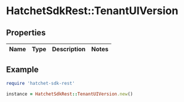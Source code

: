 # HatchetSdkRest::TenantUIVersion

## Properties

| Name | Type | Description | Notes |
| ---- | ---- | ----------- | ----- |

## Example

```ruby
require 'hatchet-sdk-rest'

instance = HatchetSdkRest::TenantUIVersion.new()
```

